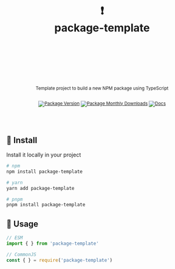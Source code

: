 <div align="center">
  <h1>
    <br/>
    <br/>
    ❗
    <br />
    package-template
    <br />
    <br />
    <br />
    <br />
  </h1>
  <sup>
    <br />
    Template project to build a new NPM package using TypeScript</em>
    <br />
    <br />
  
[![Package Version](https://img.shields.io/npm/v/package-template?label=%20&style=for-the-badge)](https://www.npmjs.com/package/package-template)
[![Package Monthly Downloads](https://img.shields.io/npm/dm/package-template?color=blue&label=%20&style=for-the-badge)](https://www.npmjs.com/package/package-template)
[![Docs](https://img.shields.io/badge/-Docs-blue.svg?style=for-the-badge)](https://github.com/nurodev/package-template)

  </sup>
  <br />
  <br />
</div>

## 🚀 Install

Install it locally in your project

```bash
# npm
npm install package-template

# yarn
yarn add package-template

# pnpm
pnpm install package-template
```

## 🦄 Usage

```typescript
// ESM
import { } from 'package-template'

// CommonJS
const { } = require('package-template')
```
